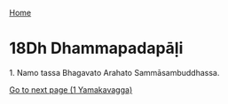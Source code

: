 
[Home](/)

# 18Dh Dhammapadapāḷi

1\. Namo tassa Bhagavato Arahato Sammāsambuddhassa.


[Go to next page (1 Yamakavagga)](1.md)


